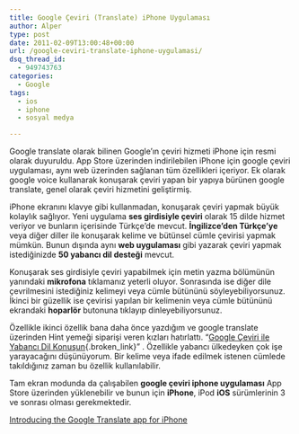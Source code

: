 ```yaml
---
title: Google Çeviri (Translate) iPhone Uygulaması
author: Alper
type: post
date: 2011-02-09T13:00:48+00:00
url: /google-ceviri-translate-iphone-uygulamasi/
dsq_thread_id:
  - 949743763
categories:
  - Google
tags:
  - ios
  - iphone
  - sosyal medya

---
```

Google translate olarak bilinen Google&#8217;ın çeviri hizmeti iPhone için resmi olarak duyuruldu. App Store üzerinden indirilebilen iPhone için google çeviri uygulaması, aynı web üzerinden sağlanan tüm özellikleri içeriyor. Ek olarak google voice kullanarak konuşarak çeviri yapan bir yapıya bürünen google translate, genel olarak çeviri hizmetini geliştirmiş.

iPhone ekranını klavye gibi kullanmadan, konuşarak çeviri yapmak büyük kolaylık sağlıyor. Yeni uygulama **ses girdisiyle çeviri** olarak 15 dilde hizmet veriyor ve bunların içerisinde Türkçe&#8217;de mevcut. **İngilizce&#8217;den Türkçe&#8217;ye** veya diğer diller ile konuşarak kelime ve bütünsel cümle çevirisi yapmak mümkün. Bunun dışında aynı **web uygulaması** gibi yazarak çeviri yapmak istediğinizde **50 yabancı dil desteği** mevcut.

Konuşarak ses girdisiyle çeviri yapabilmek için metin yazma bölümünün yanındaki **mikrofona** tıklamanız yeterli oluyor. Sonrasında ise diğer dile çevrilmesini istediğiniz kelimeyi veya cümle bütününü söyleyebiliyorsunuz. İkinci bir güzellik ise çevirisi yapılan bir kelimenin veya cümle bütününü ekrandaki **hoparlör** butonuna tıklayıp dinleyebiliyorsunuz.

Özellikle ikinci özellik bana daha önce yazdığım ve google translate üzerinden Hint yemeği siparişi veren kızları hatırlattı. &#8220;[Google Çeviri ile Yabancı Dil Konuşun][1]{.broken_link}&#8221; . Özellikle yabancı ülkedeyken çok işe yarayacağını düşünüyorum. Bir kelime veya ifade edilmek istenen cümlede takıldığınız zaman bu özellik kullanılabilir.

Tam ekran modunda da çalışabilen **google çeviri iphone uygulaması** App Store üzerinden yüklenebilir ve bunun için **iPhone**, iPod **iOS** sürümlerinin 3 ve sonrası olması gerekmektedir.

<a href="http://googlemobile.blogspot.com/2011/02/introducing-google-translate-app-for.html" target="_blank">Introducing the Google Translate app for iPhone</a>

 [1]: https://www.murekkep.org/google-ceviri-ile-yabanci-dil-konusun-3677